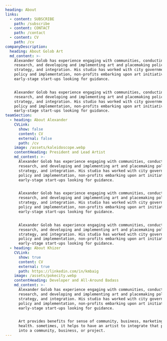 ```yaml
---
heading: About
links:
  - content: SUBSCRIBE
    path: /subscribe
  - content: CONTACT
    path: /contact
  - content: CV
    path: /cv
companyDescription:
  heading: About Golob Art
  md_content: >-
    Alexander Golob has experience engaging with communities, conducting
    research, and developing and implementing art and placemaking policy,
    strategy, and integration. His studio has worked with city governments on
    policy and implementation, non-profits embarking upon art initiatives, and
    early-stage start-ups looking for guidance.


    Alexander Golob has experience engaging with communities, conducting
    research, and developing and implementing art and placemaking policy,
    strategy, and integration. His studio has worked with city governments on
    policy and implementation, non-profits embarking upon art initiatives, and
    early-stage start-ups looking for guidance.
teamSection:
  - heading: About Alexander
    CVLink:
      show: false
      content: CV
      external: false
      path: /cv
    image: /assets/kaleidoscope.webp
    contentHeading: President and Lead Artist
    md_content: >-
      Alexander Golob has experience engaging with communities, conducting
      research, and developing and implementing art and placemaking policy,
      strategy, and integration. His studio has worked with city governments on
      policy and implementation, non-profits embarking upon art initiatives, and
      early-stage start-ups looking for guidance.


      Alexander Golob has experience engaging with communities, conducting
      research, and developing and implementing art and placemaking policy,
      strategy, and integration. His studio has worked with city governments on
      policy and implementation, non-profits embarking upon art initiatives, and
      early-stage start-ups looking for guidance.


      Alexander Golob has experience engaging with communities, conducting
      research, and developing and implementing art and placemaking policy,
      strategy, and integration. His studio has worked with city governments on
      policy and implementation, non-profits embarking upon art initiatives, and
      early-stage start-ups looking for guidance.
  - heading: About Khizer
    CVLink:
      show: true
      content: CV
      external: true
      path: https://linkedin.com/in/kmbaig
    image: /assets/pokecity.webp
    contentHeading: Developer and All-Around Badass
    md_content: >-
      Alexander Golob has experience engaging with communities, conducting
      research, and developing and implementing art and placemaking policy,
      strategy, and integration. His studio has worked with city governments on
      policy and implementation, non-profits embarking upon art initiatives, and
      early-stage start-ups looking for guidance.


      Art provides benefits for sense of community, business, marketing, and
      health. sometimes, it helps to have an artist to integrate that perspective
      into a community, business, or project.
---
```

